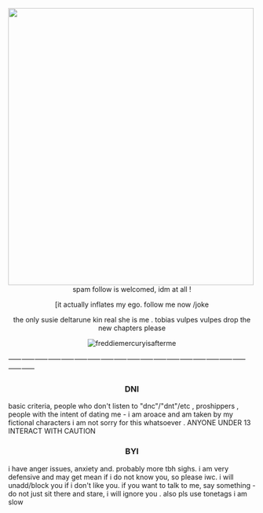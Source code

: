 



 <img align="left" width="500" height="565" src="https://files.catbox.moe/5umy6v.png">



<p align="center">spam follow is welcomed, idm at all !</p>
<p align="center">[it actually inflates my ego. follow me now /joke</p>


<p align="center">the only susie deltarune kin real she is me . tobias vulpes vulpes drop the new chapters please</p>

<p align="center"> <img src="https://komarev.com/ghpvc/?username=freddiemercuryisafterme&label=Profile%20views&color=ce9927&style=flat" alt="freddiemercuryisafterme" /> </p>

⸺⸺⸺⸺⸺⸺⸺⸺⸺⸺⸺⸺⸺⸺⸺⸺⸺⸺⸺⸺
<h3 align="center">DNI</h3>
basic criteria, people who don't listen to "dnc"/"dnt"/etc , proshippers , people with the intent of dating me - i am aroace and am taken by my fictional characters i am not sorry for this whatsoever . ANYONE UNDER 13 INTERACT WITH CAUTION
<h3 align="center">BYI</h3>

i have anger issues, anxiety and. probably more tbh sighs. i am very defensive and may get mean if i do not know you, so please iwc. i will unadd/block you if i don't like you. if you want to talk to me, say something - do not just sit there and stare, i will ignore you . also pls use tonetags i am slow
